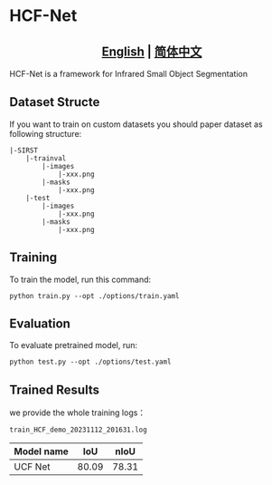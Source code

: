 
# HCF-Net
## <div align="center"><b><a href="README.md">English</a> | <a href="README_CN.md">简体中文</a></b></div>
HCF-Net is a framework for Infrared Small Object Segmentation
## Dataset Structe
If you want to train on custom datasets you should paper dataset as following structure:
```
|-SIRST
    |-trainval
        |-images
            |-xxx.png
        |-masks
            |-xxx.png
    |-test
        |-images
            |-xxx.png
        |-masks
            |-xxx.png
```
## Training

To train the model, run this command:

```train
python train.py --opt ./options/train.yaml
```
## Evaluation


To evaluate pretrained model, run:

```eval
python test.py --opt ./options/test.yaml
```
## Trained Results

we provide the whole training logs：
```
train_HCF_demo_20231112_201631.log
```
| Model name | IoU   | nIoU  |
|------------|-------|-------|
| UCF Net    | 80.09 | 78.31 |
